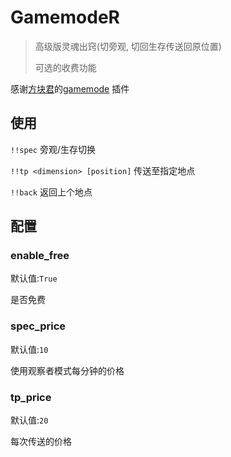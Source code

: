 # GamemodeR

> 高级版灵魂出窍(切旁观, 切回生存传送回原位置)
>
> 可选的收费功能

感谢[方块君](https://github.com/Squaregentleman)的[gamemode](https://github.com/Squaregentleman/MCDR-plugins) 插件

## 使用

`!!spec` 旁观/生存切换

`!!tp <dimension> [position]` 传送至指定地点

`!!back` 返回上个地点

## 配置

### enable_free

默认值:`True`

是否免费

### spec_price

默认值:`10`

使用观察者模式每分钟的价格

### tp_price

默认值:`20`

每次传送的价格
